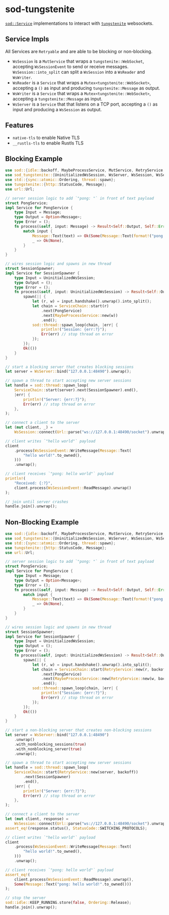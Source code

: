 # sod-tungstenite

[`sod::Service`](http://github.com/thill/sod) implementations to interact with [`tungstenite`](https://crates.io/crates/tungstenite) websockets.

## Service Impls

All Services are `Retryable` and are able to be blocking or non-blocking.

- `WsSession` is a `MutService` that wraps a `tungstenite::WebSocket`, accepting `WsSessionEvent` to send or receive messages. `WsSession::into_split` can split a `WsSession` into a `WsReader` and `WsWriter`.
- `WsReader` is a `Service` that wraps a `Mutex<tungstenite::WebSocket>`, accepting a `()` as input and producing `tungstenite::Message` as output.
- `WsWriter` is a `Service` that wraps a `Mutex<tungstenite::WebSocket>`, accepting a `tungstenite::Message` as input.
- `WsServer` is a `Service` that that listens on a TCP port, accepting a `()` as input and producing a `WsSession` as output.

## Features

- `native-tls` to enable Native TLS
- `__rustls-tls` to enable Rustls TLS

## Blocking Example

```rust
use sod::{idle::backoff, MaybeProcessService, MutService, RetryService, Service, ServiceChain};
use sod_tungstenite::{UninitializedWsSession, WsServer, WsSession, WsSessionEvent};
use std::{sync::atomic::Ordering, thread::spawn};
use tungstenite::{http::StatusCode, Message};
use url::Url;

// server session logic to add `"pong: "` in front of text payload
struct PongService;
impl Service for PongService {
    type Input = Message;
    type Output = Option<Message>;
    type Error = ();
    fn process(&self, input: Message) -> Result<Self::Output, Self::Error> {
        match input {
            Message::Text(text) => Ok(Some(Message::Text(format!("pong: {text}")))),
            _ => Ok(None),
        }
    }
}

// wires session logic and spawns in new thread
struct SessionSpawner;
impl Service for SessionSpawner {
    type Input = UninitializedWsSession;
    type Output = ();
    type Error = ();
    fn process(&self, input: UninitializedWsSession) -> Result<Self::Output, Self::Error> {
        spawn(|| {
            let (r, w) = input.handshake().unwrap().into_split();
            let chain = ServiceChain::start(r)
                .next(PongService)
                .next(MaybeProcessService::new(w))
                .end();
            sod::thread::spawn_loop(chain, |err| {
                println!("Session: {err:?}");
                Err(err) // stop thread on error
            });
        });
        Ok(())
    }
}

// start a blocking server that creates blocking sessions
let server = WsServer::bind("127.0.0.1:48490").unwrap();

// spawn a thread to start accepting new server sessions
let handle = sod::thread::spawn_loop(
    ServiceChain::start(server).next(SessionSpawner).end(),
    |err| {
        println!("Server: {err:?}");
        Err(err) // stop thread on error
    },
);

// connect a client to the server
let (mut client, _) =
    WsSession::connect(Url::parse("ws://127.0.0.1:48490/socket").unwrap()).unwrap();

// client writes `"hello world"` payload
client
    .process(WsSessionEvent::WriteMessage(Message::Text(
        "hello world!".to_owned(),
    )))
    .unwrap();

// client receives `"pong: hello world"` payload
println!(
    "Received: {:?}",
    client.process(WsSessionEvent::ReadMessage).unwrap()
);

// join until server crashes
handle.join().unwrap();
```

## Non-Blocking Example

```rust
use sod::{idle::backoff, MaybeProcessService, MutService, RetryService, Service, ServiceChain};
use sod_tungstenite::{UninitializedWsSession, WsServer, WsSession, WsSessionEvent};
use std::{sync::atomic::Ordering, thread::spawn};
use tungstenite::{http::StatusCode, Message};
use url::Url;

// server session logic to add `"pong: "` in front of text payload
struct PongService;
impl Service for PongService {
    type Input = Message;
    type Output = Option<Message>;
    type Error = ();
    fn process(&self, input: Message) -> Result<Self::Output, Self::Error> {
        match input {
            Message::Text(text) => Ok(Some(Message::Text(format!("pong: {text}")))),
            _ => Ok(None),
        }
    }
}

// wires session logic and spawns in new thread
struct SessionSpawner;
impl Service for SessionSpawner {
    type Input = UninitializedWsSession;
    type Output = ();
    type Error = ();
    fn process(&self, input: UninitializedWsSession) -> Result<Self::Output, Self::Error> {
        spawn(|| {
            let (r, w) = input.handshake().unwrap().into_split();
            let chain = ServiceChain::start(RetryService::new(r, backoff))
                .next(PongService)
                .next(MaybeProcessService::new(RetryService::new(w, backoff)))
                .end();
            sod::thread::spawn_loop(chain, |err| {
                println!("Session: {err:?}");
                Err(err) // stop thread on error
            });
        });
        Ok(())
    }
}

// start a non-blocking server that creates non-blocking sessions
let server = WsServer::bind("127.0.0.1:48490")
    .unwrap()
    .with_nonblocking_sessions(true)
    .with_nonblocking_server(true)
    .unwrap();

// spawn a thread to start accepting new server sessions
let handle = sod::thread::spawn_loop(
    ServiceChain::start(RetryService::new(server, backoff))
        .next(SessionSpawner)
        .end(),
    |err| {
        println!("Server: {err:?}");
        Err(err) // stop thread on error
    },
);

// connect a client to the server
let (mut client, response) =
    WsSession::connect(Url::parse("ws://127.0.0.1:48490/socket").unwrap()).unwrap();
assert_eq!(response.status(), StatusCode::SWITCHING_PROTOCOLS);

// client writes `"hello world"` payload
client
    .process(WsSessionEvent::WriteMessage(Message::Text(
        "hello world!".to_owned(),
    )))
    .unwrap();

// client receives `"pong: hello world"` payload
assert_eq!(
    client.process(WsSessionEvent::ReadMessage).unwrap(),
    Some(Message::Text("pong: hello world!".to_owned()))
);

// stop the server
sod::idle::KEEP_RUNNING.store(false, Ordering::Release);
handle.join().unwrap();
```
